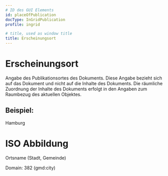 ```yaml
---
# ID des GUI Elements
id: placeOfPublication
docType: InGridPublication
profile: ingrid

# title, used as window title
title: Erscheinungsort
---
```


# Erscheinungsort

Angabe des Publikationsortes des Dokuments. Diese Angabe bezieht sich auf das Dokument und nicht auf die Inhalte des Dokuments. Die räumliche Zuordnung der Inhalte des Dokuments erfolgt in den Angaben zum Raumbezug des aktuellen Objektes.

## Beispiel:

Hamburg

# ISO Abbildung

Ortsname (Stadt, Gemeinde)

Domain: 382 (gmd:city)

